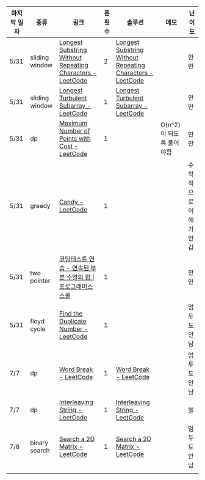 
| 마지막 일자 | 종류             | 링크                                                                                                                                                                                                  | 푼횟수 | 솔루션                                                                                                                                                                                                                                                                                            | 메모               | 난이도          |
| ------ | -------------- | --------------------------------------------------------------------------------------------------------------------------------------------------------------------------------------------------- | --- | ---------------------------------------------------------------------------------------------------------------------------------------------------------------------------------------------------------------------------------------------------------------------------------------------- | ---------------- | ------------ |
| 5/31   | sliding window | [Longest Substring Without Repeating Characters - LeetCode](https://leetcode.com/problems/longest-substring-without-repeating-characters/description/?envType=problem-list-v2&envId=sliding-window) | 2   | [Longest Substring Without Repeating Characters - LeetCode](https://leetcode.com/problems/longest-substring-without-repeating-characters/solutions/5111376/video-3-ways-to-solve-this-question-sliding-window-set-hashing-and-the-last-position/?envType=problem-list-v2&envId=sliding-window) |                  | 만만           |
| 5/31   | sliding window | [Longest Turbulent Subarray - LeetCode](https://leetcode.com/problems/longest-turbulent-subarray/description/?envType=problem-list-v2&envId=sliding-window)                                         | 1   | [Longest Turbulent Subarray - LeetCode](https://leetcode.com/problems/longest-turbulent-subarray/solutions/221847/longest-turbulent-subarray/?envType=problem-list-v2&envId=sliding-window)                                                                                                    |                  | 만만           |
| 5/31   | dp             | [Maximum Number of Points with Cost - LeetCode](https://leetcode.com/problems/maximum-number-of-points-with-cost/description/?envType=problem-list-v2&envId=dynamic-programming)                    | 1   |                                                                                                                                                                                                                                                                                                | O(n^2)이 되도록 풀어야함 | 만만           |
| 5/31   | greedy         | [Candy - LeetCode](https://leetcode.com/problems/candy/description/?envType=study-plan-v2&envId=top-interview-150)                                                                                  | 1   |                                                                                                                                                                                                                                                                                                |                  | 수학적으로 이해가 안감 |
| 5/31   | two pointer    | [코딩테스트 연습 - 연속된 부분 수열의 합 \| 프로그래머스 스쿨](https://school.programmers.co.kr/learn/courses/30/lessons/178870?language=javascript)                                                                        | 1   |                                                                                                                                                                                                                                                                                                |                  | 만만           |
| 5/31   | floyd cycle    | [Find the Duplicate Number - LeetCode](https://leetcode.com/problems/find-the-duplicate-number/description/?envType=problem-list-v2&envId=two-pointers)                                             | 1   |                                                                                                                                                                                                                                                                                                |                  | 엄두도 안남       |
| 7/7    | dp             | [Word Break - LeetCode](https://leetcode.com/problems/word-break/description/?envType=study-plan-v2&envId=top-interview-150)                                                                        | 1   | [Word Break - LeetCode](https://leetcode.com/problems/word-break/solutions/6743981/video-using-dynamic-programming/?envType=study-plan-v2&envId=top-interview-150)                                                                                                                             |                  | 엄두도 안남       |
| 7/7    | dp             | [Interleaving String - LeetCode](https://leetcode.com/problems/interleaving-string/description/?envType=study-plan-v2&envId=top-interview-150)                                                      | 1   | [Interleaving String - LeetCode](https://leetcode.com/problems/interleaving-string/solutions/3956393/99-78-2-approaches-dp-recursion/?envType=study-plan-v2&envId=top-interview-150)                                                                                                           |                  | 헬            |
| 7/8    | binary search  | [Search a 2D Matrix - LeetCode](https://leetcode.com/problems/search-a-2d-matrix/description/?envType=study-plan-v2&envId=top-interview-150)                                                        | 1   | [Search a 2D Matrix - LeetCode](https://leetcode.com/problems/search-a-2d-matrix/solutions/6750177/video-simple-solution/?envType=study-plan-v2&envId=top-interview-150)                                                                                                                       |                  | 엄두도 안남       |
|        |                |                                                                                                                                                                                                     |     |                                                                                                                                                                                                                                                                                                |                  |              |

